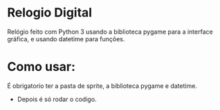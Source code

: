 # Relogio Digital
Relógio feito com Python 3 usando a biblioteca pygame para a interface gráfica, e usando datetime para funções.
# Como usar:
É obrigatorio ter a pasta de sprite, a biblioteca pygame e datetime.
- Depois é só rodar o codigo.
